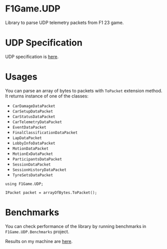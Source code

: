 # F1Game.UDP

Library to parse UDP telemetry packets from F1 23 game.

# UDP Specification

UDP specification is [here](https://answers.ea.com/t5/General-Discussion/F1-23-UDP-Specification/td-p/12632888).

# Usages

You can parse an array of bytes to packets with `ToPacket` extension method.
It returns instance of one of the classes:
* `CarDamageDataPacket`
* `CarSetupDataPacket`
* `CarStatusDataPacket`
* `CarTelemetryDataPacket`
* `EventDataPacket`
* `FinalClassificationDataPacket`
* `LapDataPacket`
* `LobbyInfoDataPacket`
* `MotionDataPacket`
* `MotionExDataPacket`
* `ParticipantsDataPacket`
* `SessionDataPacket`
* `SessionHistoryDataPacket`
* `TyreSetsDataPacket`

```
using F1Game.UDP;

IPacket packet = arrayOfBytes.ToPacket();
```

# Benchmarks

You can check performance of the library by running benchmarks in `F1Game.UDP.Benchmarks` project.

Results on my machine are [here](../docs/F1Game.UDP.Benchmarks.ThirdPartyComparisonBenchmark-report-github.md).